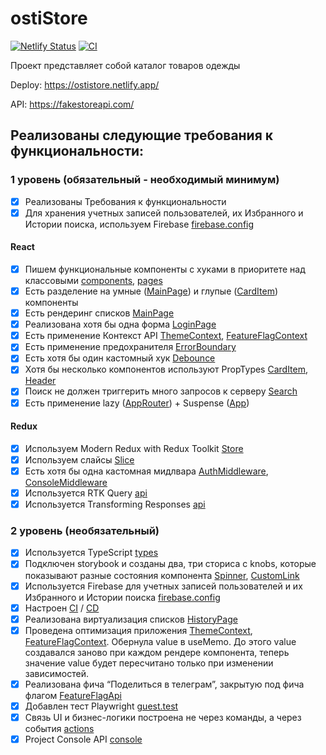 # ostiStore
[![Netlify Status](https://api.netlify.com/api/v1/badges/45b07e86-afd6-4eb8-9226-105c751be5e2/deploy-status)](https://app.netlify.com/sites/ostistore/deploys)
[![CI](https://github.com/lesjok/ostiStore/actions/workflows/ci.yml/badge.svg)](https://github.com/lesjok/ostiStore/actions/workflows/ci.yml)

Проект представляет собой каталог товаров одежды

Deploy: https://ostistore.netlify.app/

API: https://fakestoreapi.com/

## Реализованы следующие требования к функциональности:

### 1 уровень (обязательный - необходимый минимум)

- [x] Реализованы Требования к функциональности
- [x] Для хранения учетных записей пользователей, их Избранного и Истории поиска, используем Firebase [firebase.config](https://github.com/lesjok/ostiStore/blob/main/src/firebase/firebase.config.ts)

#### React

- [x] Пишем функциональные компоненты с хуками в приоритете над классовыми [components](https://github.com/lesjok/ostiStore/tree/main/src/components), [pages](https://github.com/lesjok/ostiStore/tree/main/src/pages)
- [x] Есть разделение на умные ([MainPage](https://github.com/lesjok/ostiStore/blob/main/src/pages/MainPage/MainPage.tsx)) и глупые ([CardItem](https://github.com/lesjok/ostiStore/blob/main/src/components/CardItem/CardItem.tsx)) компоненты
- [x] Есть рендеринг списков [MainPage](https://github.com/lesjok/ostiStore/blob/main/src/pages/MainPage/MainPage.tsx)
- [x] Реализована хотя бы одна форма [LoginPage](https://github.com/lesjok/ostiStore/blob/main/src/pages/LoginPage/LoginPage.tsx)
- [x] Есть применение Контекст API [ThemeContext](https://github.com/lesjok/ostiStore/blob/main/src/contexts/ThemeContext.tsx), [FeatureFlagContext](https://github.com/lesjok/ostiStore/blob/main/src/contexts/FeatureFlagContext.tsx)
- [x] Есть применение предохранителя [ErrorBoundary](https://github.com/lesjok/ostiStore/blob/main/src/components/MyErrorBoundary/MyErrorBoundary.tsx)
- [x] Есть хотя бы один кастомный хук [Debounce](https://github.com/lesjok/ostiStore/blob/main/src/hooks/debounce.tsx)
- [x] Хотя бы несколько компонентов используют PropTypes [CardItem](https://github.com/lesjok/ostiStore/blob/main/src/components/CardItem/CardItem.tsx), [Header](https://github.com/lesjok/ostiStore/blob/main/src/components/Header/Header.tsx)
- [x] Поиск не должен триггерить много запросов к серверу [Search](https://github.com/lesjok/ostiStore/blob/main/src/components/Search/Search.tsx)
- [x] Есть применение lazy ([AppRouter](https://github.com/lesjok/ostiStore/blob/main/src/router/AppRouter.tsx)) + Suspense ([App](https://github.com/lesjok/ostiStore/blob/main/src/App.tsx))

#### Redux

- [x] Используем Modern Redux with Redux Toolkit [Store](https://github.com/lesjok/ostiStore/blob/main/src/redux/store.ts)
- [x] Используем слайсы [Slice](https://github.com/lesjok/ostiStore/blob/main/src/redux/slice.ts)
- [x] Есть хотя бы одна кастомная мидлвара [AuthMiddleware](https://github.com/lesjok/ostiStore/blob/main/src/middlewares/authMiddleware.ts), [ConsoleMiddleware](https://github.com/lesjok/ostiStore/blob/main/src/middlewares/consoleMiddleware.ts)
- [x] Используется RTK Query [api](https://github.com/lesjok/ostiStore/blob/main/src/redux/api.ts)
- [x] Используется Transforming Responses [api](https://github.com/lesjok/ostiStore/blob/main/src/redux/api.ts)

### 2 уровень (необязательный)

- [x] Используeтся TypeScript [types](https://github.com/lesjok/ostiStore/blob/main/src/types/type.ts)
- [x] Подключен storybook и созданы два, три сториса с knobs, которые показывают разные состояния компонента [Spinner](https://github.com/lesjok/ostiStore/blob/main/src/components/Spinner/Spinner.stories.tsx), [CustomLink](https://github.com/lesjok/ostiStore/blob/main/src/ui/CustomLink.stories.tsx)
- [x] Используется Firebase для учетных записей пользователей и их Избранного и Истории поиска [firebase.config](https://github.com/lesjok/ostiStore/blob/main/src/firebase/firebase.config.ts)
- [x] Настроен [CI](https://github.com/lesjok/ostiStore/blob/.github/workflows/ci.yml) / [CD](https://github.com/lesjok/ostiStore/blob/main/.github/workflows/cd.yml)
- [x] Реализована виртуализация списков [HistoryPage](https://github.com/lesjok/ostiStore/blob/main/src/pages/HistoryPage/HistoryPage.tsx)
- [x] Проведена оптимизация приложения [ThemeContext](https://github.com/lesjok/ostiStore/blob/main/src/contexts/ThemeContext.tsx), [FeatureFlagContext](https://github.com/lesjok/ostiStore/blob/main/src/contexts/FeatureFlagContext.tsx). Обернула value в useMemo. До этого value создавался заново при каждом рендере компонента, теперь значение value будет пересчитано только при изменении зависимостей.
- [x] Реализована фича “Поделиться в телеграм”, закрытую под фича флагом [FeatureFlagApi](https://github.com/lesjok/ostiStore/blob/main/src/features/FeatureFlagApi.ts)
- [x] Добавлен тест Playwright [guest.test](https://github.com/lesjok/ostiStore/blob/main/tests/guest.test.ts)
- [x] Связь UI и бизнес-логики построена не через команды, а через события [actions](https://github.com/lesjok/ostiStore/blob/main/src/redux/actions.ts)
- [x] Project Console API [console](https://github.com/lesjok/ostiStore/blob/main/src/consoleAPI/console.ts)
